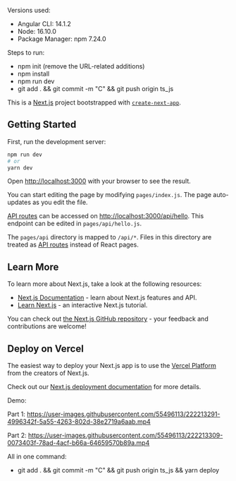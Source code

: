 Versions used:

- Angular CLI: 14.1.2
- Node: 16.10.0
- Package Manager: npm 7.24.0

Steps to run:

- npm init (remove the URL-related additions)
- npm install
- npm run dev
- git add . && git commit -m "C" && git push origin ts_js

This is a [Next.js](https://nextjs.org/) project bootstrapped with [`create-next-app`](https://github.com/vercel/next.js/tree/canary/packages/create-next-app).

## Getting Started

First, run the development server:

```bash
npm run dev
# or
yarn dev
```

Open [http://localhost:3000](http://localhost:3000) with your browser to see the result.

You can start editing the page by modifying `pages/index.js`. The page auto-updates as you edit the file.

[API routes](https://nextjs.org/docs/api-routes/introduction) can be accessed on [http://localhost:3000/api/hello](http://localhost:3000/api/hello). This endpoint can be edited in `pages/api/hello.js`.

The `pages/api` directory is mapped to `/api/*`. Files in this directory are treated as [API routes](https://nextjs.org/docs/api-routes/introduction) instead of React pages.

## Learn More

To learn more about Next.js, take a look at the following resources:

- [Next.js Documentation](https://nextjs.org/docs) - learn about Next.js features and API.
- [Learn Next.js](https://nextjs.org/learn) - an interactive Next.js tutorial.

You can check out [the Next.js GitHub repository](https://github.com/vercel/next.js/) - your feedback and contributions are welcome!

## Deploy on Vercel

The easiest way to deploy your Next.js app is to use the [Vercel Platform](https://vercel.com/new?utm_medium=default-template&filter=next.js&utm_source=create-next-app&utm_campaign=create-next-app-readme) from the creators of Next.js.

Check out our [Next.js deployment documentation](https://nextjs.org/docs/deployment) for more details.

Demo:

Part 1:
https://user-images.githubusercontent.com/55496113/222213291-4996342f-5a55-4263-802d-38e2719a6aab.mp4

Part 2:
https://user-images.githubusercontent.com/55496113/222213309-0073403f-78ad-4acf-b66a-64659570b89a.mp4

All in one command:

- git add . && git commit -m "C" && git push origin ts_js && yarn deploy

